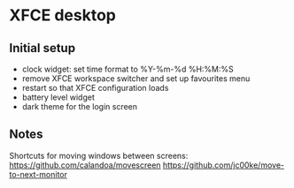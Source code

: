 XFCE desktop
============

## Initial setup
- clock widget: set time format to %Y-%m-%d %H:%M:%S
- remove XFCE workspace switcher and set up favourites menu
- restart so that XFCE configuration loads
- battery level widget
- dark theme for the login screen

## Notes
Shortcuts for moving windows between screens:
https://github.com/calandoa/movescreen
https://github.com/jc00ke/move-to-next-monitor
